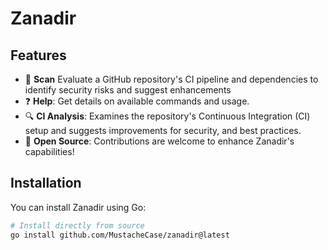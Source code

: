 # Zanadir

## Features

- 📂 **Scan** Evaluate a GitHub repository's CI pipeline and dependencies to identify security risks and suggest enhancements
- ❓ **Help**: Get details on available commands and usage.
- 🔍 **CI Analysis**: Examines the repository's Continuous Integration (CI) setup and suggests improvements for security, and best practices.
- 🚀 **Open Source**: Contributions are welcome to enhance Zanadir's capabilities!

## Installation

You can install Zanadir using Go:

```sh
# Install directly from source
go install github.com/MustacheCase/zanadir@latest
